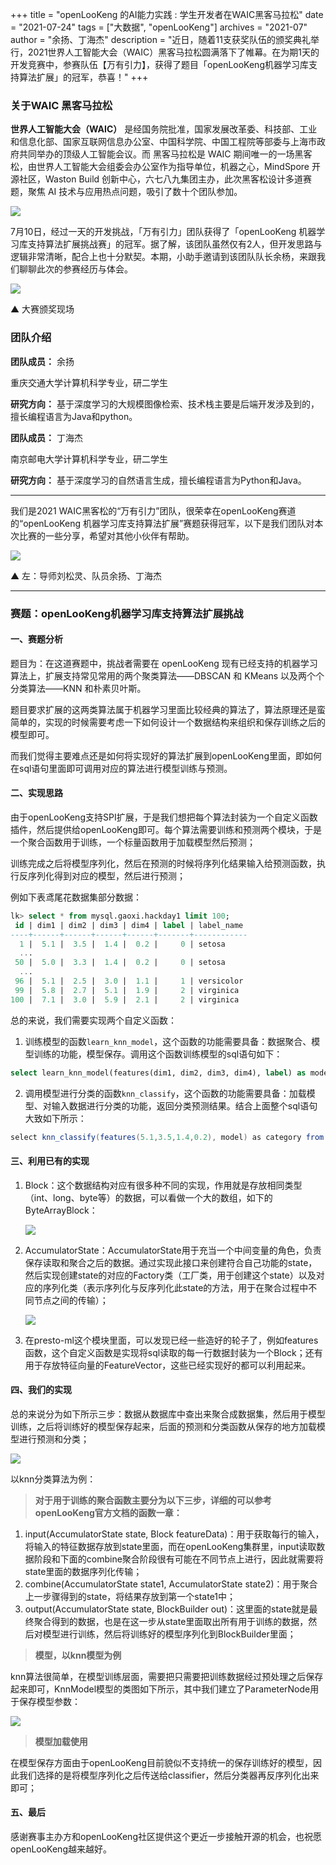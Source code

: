 +++
title = "openLooKeng 的AI能力实践 : 学生开发者在WAIC黑客马拉松"
date = "2021-07-24"
tags = ["大数据", "openLooKeng"]
archives = "2021-07"
author = "余扬、丁海杰"
description = "近日，随着11支获奖队伍的颁奖典礼举行，2021世界人工智能大会（WAIC）黑客马拉松圆满落下了帷幕。在为期1天的开发竞赛中，参赛队伍【万有引力】，获得了题目「openLooKeng机器学习库支持算法扩展」的冠军，恭喜！"
+++


### 关于WAIC 黑客马拉松 

<b> 世界人工智能大会（WAIC）</b> 是经国务院批准，国家发展改革委、科技部、工业和信息化部、国家互联网信息办公室、中国科学院、中国工程院等部委与上海市政府共同举办的顶级人工智能会议。而 黑客马拉松是 WAIC 期间唯一的一场黑客松，由世界人工智能大会组委会办公室作为指导单位，机器之心，MindSpore 开源社区，Waston Build 创新中心，六七八九集团主办，此次黑客松设计多道赛题，聚焦 AI 技术与应用热点问题，吸引了数十个团队参加。

<img src="/zh-cn/blog/20210724-waic-hackday/waic-03.jpg" >

7月10日，经过一天的开发挑战，「万有引力」团队获得了「openLooKeng 机器学习库支持算法扩展挑战赛」的冠军。据了解，该团队虽然仅有2人，但开发思路与逻辑非常清晰，配合上也十分默契。本期，小助手邀请到该团队队长余杨，来跟我们聊聊此次的参赛经历与体会。

<img src="/zh-cn/blog/20210724-waic-hackday/waic-02.jpg">

<p class="gray"> ▲ 大赛颁奖现场</p>

### 团队介绍

<b>团队成员：</b> 余扬

重庆交通大学计算机科学专业，研二学生

<b>研究方向：</b> 基于深度学习的大规模图像检索、技术栈主要是后端开发涉及到的，擅长编程语言为Java和python。

<b>团队成员：</b> 丁海杰

南京邮电大学计算机科学专业，研二学生

<b>研究方向：</b> 基于深度学习的自然语言生成，擅长编程语言为Python和Java。

---

我们是2021 WAIC黑客松的“万有引力”团队，很荣幸在openLooKeng赛道的“openLooKeng 机器学习库支持算法扩展”赛题获得冠军，以下是我们团队对本次比赛的一些分享，希望对其他小伙伴有帮助。

<img src="/zh-cn/blog/20210724-waic-hackday/waic-04.jpg">

<p class="gray"> ▲ 左：导师刘松灵、队员余扬、丁海杰</p>


---

### 赛题：openLooKeng机器学习库支持算法扩展挑战

#### 一、赛题分析

题目为：在这道赛题中，挑战者需要在 openLooKeng 现有已经支持的机器学习算法上，扩展支持常见常用的两个聚类算法——DBSCAN 和 KMeans 以及两个个分类算法——KNN 和朴素贝叶斯。

题目要求扩展的这两类算法属于机器学习里面比较经典的算法了，算法原理还是蛮简单的，实现的时候需要考虑一下如何设计一个数据结构来组织和保存训练之后的模型即可。

而我们觉得主要难点还是如何将实现好的算法扩展到openLooKeng里面，即如何在sql语句里面即可调用对应的算法进行模型训练与预测。

#### 二、实现思路

由于openLooKeng支持SPI扩展，于是我们想把每个算法封装为一个自定义函数插件，然后提供给openLooKeng即可。每个算法需要训练和预测两个模块，于是一个聚合函数用于训练，一个标量函数用于加载模型然后预测；

训练完成之后将模型序列化，然后在预测的时候将序列化结果输入给预测函数，执行反序列化得到对应的模型，然后进行预测；

例如下表鸢尾花数据集部分数据：

```sql
lk> select * from mysql.gaoxi.hackday1 limit 100;
 id | dim1 | dim2 | dim3 | dim4 | label | label_name 
----+------+------+------+------+-------+------------
  1 |  5.1 |  3.5 |  1.4 |  0.2 |     0 | setosa       
  ...
 50 |  5.0 |  3.3 |  1.4 |  0.2 |     0 | setosa     
  ...
 96 |  5.1 |  2.5 |  3.0 |  1.1 |     1 | versicolor 
 99 |  5.8 |  2.7 |  5.1 |  1.9 |     2 | virginica  
100 |  7.1 |  3.0 |  5.9 |  2.1 |     2 | virginica  
```

总的来说，我们需要实现两个自定义函数：

1. 训练模型的函数`learn_knn_model`，这个函数的功能需要具备：数据聚合、模型训练的功能，模型保存。调用这个函数训练模型的sql语句如下：

```sql
select learn_knn_model(features(dim1, dim2, dim3, dim4), label) as model from mysql.gaoxi.hackday1;
```

2. 调用模型进行分类的函数`knn_classify`，这个函数的功能需要具备：加载模型、对输入数据进行分类的功能，返回分类预测结果。结合上面整个sql语句大致如下所示：

```java
select knn_classify(features(5.1,3.5,1.4,0.2), model) as category from (select learn_knn_model(features(dim1, dim2, dim3, dim4), label) as model from mysql.gaoxi.hackday1) t;
```

#### 三、利用已有的实现

1. Block：这个数据结构对应有很多种不同的实现，作用就是存放相同类型（int、long、byte等）的数据，可以看做一个大的数组，如下的ByteArrayBlock：

    <img src="/zh-cn/blog/20210724-waic-hackday/waic-05.png">

2. AccumulatorState：AccumulatorState用于充当一个中间变量的角色，负责保存读取和聚合之后的数据。通过实现此接口来创建符合自己功能的state，然后实现创建state的对应的Factory类（工厂类，用于创建这个state）以及对应的序列化类（表示序列化与反序列化此state的方法，用于在聚合过程中不同节点之间的传输）；

    <img src="/zh-cn/blog/20210724-waic-hackday/waic-06.png"> 

3. 在presto-ml这个模块里面，可以发现已经一些造好的轮子了，例如features函数，这个自定义函数是实现将sql读取的每一行数据封装为一个Block；还有用于存放特征向量的FeatureVector，这些已经实现好的都可以利用起来。

#### 四、我们的实现

总的来说分为如下所示三步：数据从数据库中查出来聚合成数据集，然后用于模型训练，之后将训练好的模型保存起来，后面的预测和分类函数从保存的地方加载模型进行预测和分类；

<img src="/zh-cn/blog/20210724-waic-hackday/waic-07.png"> 

以knn分类算法为例：

> **对于用于训练的聚合函数主要分为以下三步，详细的可以参考openLooKeng官方文档的函数一章：**

1. input(AccumulatorState state, Block featureData)：用于获取每行的输入，将输入的特征数据存放到state里面，而在openLooKeng集群里，input读取数据阶段和下面的combine聚合阶段很有可能在不同节点上进行，因此就需要将state里面的数据序列化传输；
2. combine(AccumulatorState state1, AccumulatorState state2)：用于聚合上一步骤得到的state，将结果存放到第一个state1中；
3. output(AccumulatorState state, BlockBuilder out)：这里面的state就是最终聚合得到的数据，也是在这一步从state里面取出所有用于训练的数据，然后对模型进行训练，然后将训练好的模型序列化到BlockBuilder里面；

> **模型，以knn模型为例**

knn算法很简单，在模型训练层面，需要把只需要把训练数据经过预处理之后保存起来即可，KnnModel模型的类图如下所示，其中我们建立了ParameterNode用于保存模型参数：

<img src="/zh-cn/blog/20210724-waic-hackday/waic-08.jpg">

> **模型加载使用**

在模型保存方面由于openLooKeng目前貌似不支持统一的保存训练好的模型，因此我们选择的是将模型序列化之后传送给classifier，然后分类器再反序列化出来即可；

#### 五、最后

感谢赛事主办方和openLooKeng社区提供这个更近一步接触开源的机会，也祝愿openLooKeng越来越好。